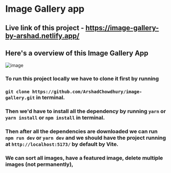 # Image Gallery app

## Live link of this project - https://image-gallery-by-arshad.netlify.app/

## Here's a overview of this Image Gallery App 

![image](https://github.com/ArshadChowdhury/image-gallery/assets/86738490/b0130d79-f97e-4ed1-8497-ad343f8f651c)


### To run this project locally we have to clone it first by running 
### `git clone https://github.com/ArshadChowdhury/image-gallery.git` in terminal.

### Then we'd have to install all the dependency by running `yarn` or `yarn install` or `npm install` in terminal.

### Then after all the dependencies are downloaded we can run `npm run dev` or `yarn dev` and we should have the project running at `http://localhost:5173/` by default by Vite.

### We can sort all images, have a featured image, delete multiple images (not permanently), 
